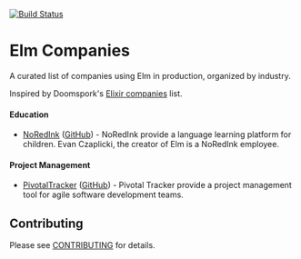 [![Build Status](https://travis-ci.org/lpil/elm-companies.svg?branch=master)](https://travis-ci.org/lpil/elm-companies)

# Elm Companies

A curated list of companies using Elm in production, organized by industry.

Inspired by Doomspork's [Elixir companies][elixir-companies] list.

[elixir-companies]: https://github.com/doomspork/elixir-companies


#### Education

* [NoRedInk](https://usecanvas.com)
  ([GitHub](https://github.com/usecanvas)) -
  NoRedInk provide a language learning platform for children. Evan Czaplicki,
  the creator of Elm is a NoRedInk employee.


#### Project Management

* [PivotalTracker](https://www.pivotaltracker.com/)
  ([GitHub](https://github.com/pivotaltracker)) -
  Pivotal Tracker provide a project management tool for agile software
  development teams.


## Contributing

Please see [CONTRIBUTING](CONTRIBUTING.md) for details.
